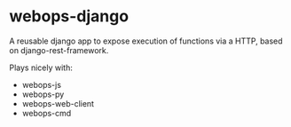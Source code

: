 # webops-django

A reusable django app to expose execution of functions via a HTTP, based on django-rest-framework.

Plays nicely with:

* webops-js
* webops-py
* webops-web-client
* webops-cmd
